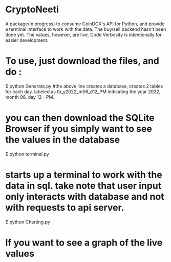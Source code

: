 # CryptoNeeti
A package(in progress) to consume CoinDCX's API for Python, and provide a terminal interface to work with the data. The buy/sell backend hasn't been done yet. The values, however, are live.
Code Verbosity is intentionally for easier development.


# To use, just download the files, and do :

$ python Generate.py
#the above line creates a database, creates 2 tables for each day. labeled as tb_y2022_m06_d12_PM indicating the year 2022, month 06, day 12 - PM. 
# you can then download the SQLite Browser if you simply want to see the values in the database

$ python terminal.py
# starts up a terminal to work with the data in sql. take note that user input only interacts with database and not with requests to api server. 

$ python Charting.py
# If you want to see a graph of the live values
